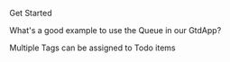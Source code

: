 
Get Started

What's a good example to use the Queue in our GtdApp?

Multiple Tags can be assigned to Todo items
